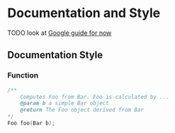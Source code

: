


# Documentation and Style

TODO
look at [Google guide for now](https://google.github.io/styleguide/cppguide.html)

## Documentation Style



### Function
```c++
/**
	Computes Foo from Bar. Foo is calculated by ...
	@param b a simple Bar object
	@return The Foo object derived from Bar
*/
Foo foo(Bar b);
```